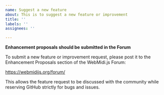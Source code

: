 ```yaml
---
name: Suggest a new feature
about: This is to suggest a new feature or improvement
title: ''
labels: ''
assignees: ''

---
```


**Enhancement proposals should be submitted in the Forum**

To submit a new feature or improvement request, please post it to the Enhancement Proposals section of the WebMidi.js Forum: 

https://webmidijs.org/forum/

This allows the feature request to be discussed with the community while reserving GitHub strictly for bugs and issues.
